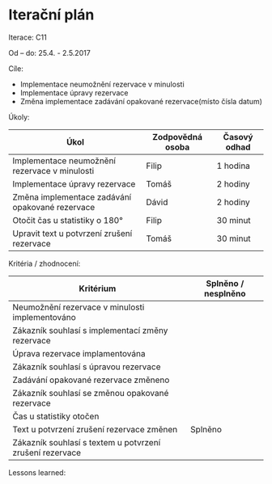 <h1>Iterační plán</h1>
Iterace:  C11

Od – do: 25.4. - 2.5.2017


Cíle:
- Implementace neumožnění rezervace v minulosti
- Implementace úpravy rezervace
- Změna implementace zadávání opakované rezervace(místo čísla datum) 


Úkoly:

|Úkol|	Zodpovědná osoba|	Časový odhad|
|---|---|---|
|Implementace neumožnění rezervace v minulosti|Filip|1 hodina|
|Implementace úpravy rezervace|Tomáš|2 hodiny|
|Změna implementace zadávání opakované rezervace|Dávid|2 hodiny|
|Otočit čas u statistiky o 180°|Filip|30 minut|
|Upravit text u potvrzení zrušení rezervace|Tomáš|30 minut|

Kritéria / zhodnocení:

|Kritérium	|Splněno / nesplněno|
|---|---|
|Neumožnění rezervace v minulosti implementováno||
|Zákazník souhlasí s implementací změny rezervace||
|Úprava rezervace implamentována||
|Zákazník souhlasí s úpravou rezervace||
|Zadávání opakované rezervace změneno||
|Zákazník souhlasí se změnou opakované rezervace||
|Čas u statistiky otočen||
|Text u potvrzení zrušení rezervace změnen|Splněno|
|Zákazník souhlasí s textem u potvrzení zrušení rezervace||

Lessons learned:
